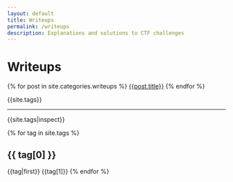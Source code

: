 ```yaml
---
layout: default
title: Writeups
permalink: /writeups
description: Explanations and solutions to CTF challenges
---
```


# Writeups

{% for post in site.categories.writeups %}
  [{{post.title}}]({{post.url}})
{% endfor %}

{{site.tags}}

---
{{site.tags|inspect}}

{% for tag in site.tags %}
## {{ tag[0] }}
{{tag|first}}
{{tag[1]}}
{% endfor %}
